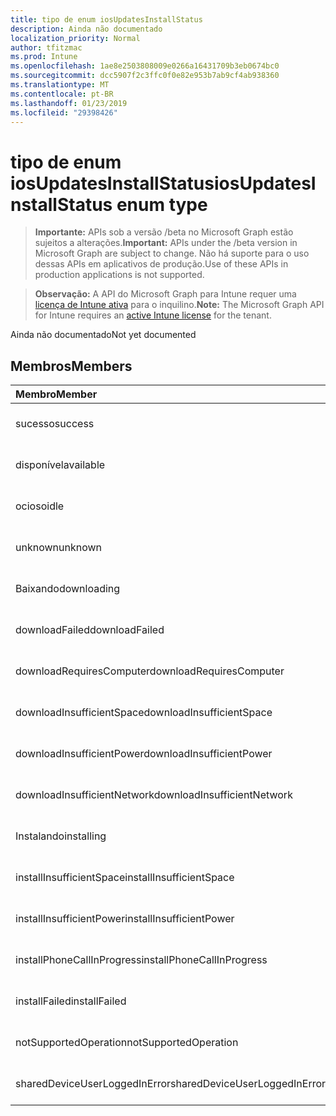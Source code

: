 ```yaml
---
title: tipo de enum iosUpdatesInstallStatus
description: Ainda não documentado
localization_priority: Normal
author: tfitzmac
ms.prod: Intune
ms.openlocfilehash: 1ae8e2503808009e0266a16431709b3eb0674bc0
ms.sourcegitcommit: dcc5907f2c3ffc0f0e82e953b7ab9cf4ab938360
ms.translationtype: MT
ms.contentlocale: pt-BR
ms.lasthandoff: 01/23/2019
ms.locfileid: "29398426"
---
```

# <a name="iosupdatesinstallstatus-enum-type"></a><span data-ttu-id="04205-103">tipo de enum iosUpdatesInstallStatus</span><span class="sxs-lookup"><span data-stu-id="04205-103">iosUpdatesInstallStatus enum type</span></span>

> <span data-ttu-id="04205-104">**Importante:** APIs sob a versão /beta no Microsoft Graph estão sujeitos a alterações.</span><span class="sxs-lookup"><span data-stu-id="04205-104">**Important:** APIs under the /beta version in Microsoft Graph are subject to change.</span></span> <span data-ttu-id="04205-105">Não há suporte para o uso dessas APIs em aplicativos de produção.</span><span class="sxs-lookup"><span data-stu-id="04205-105">Use of these APIs in production applications is not supported.</span></span>

> <span data-ttu-id="04205-106">**Observação:** A API do Microsoft Graph para Intune requer uma [licença de Intune ativa](https://go.microsoft.com/fwlink/?linkid=839381) para o inquilino.</span><span class="sxs-lookup"><span data-stu-id="04205-106">**Note:** The Microsoft Graph API for Intune requires an [active Intune license](https://go.microsoft.com/fwlink/?linkid=839381) for the tenant.</span></span>

<span data-ttu-id="04205-107">Ainda não documentado</span><span class="sxs-lookup"><span data-stu-id="04205-107">Not yet documented</span></span>

## <a name="members"></a><span data-ttu-id="04205-108">Membros</span><span class="sxs-lookup"><span data-stu-id="04205-108">Members</span></span>
|<span data-ttu-id="04205-109">Membro</span><span class="sxs-lookup"><span data-stu-id="04205-109">Member</span></span>|<span data-ttu-id="04205-110">Valor</span><span class="sxs-lookup"><span data-stu-id="04205-110">Value</span></span>|<span data-ttu-id="04205-111">Descrição</span><span class="sxs-lookup"><span data-stu-id="04205-111">Description</span></span>|
|:---|:---|:---|
|<span data-ttu-id="04205-112">sucesso</span><span class="sxs-lookup"><span data-stu-id="04205-112">success</span></span>|<span data-ttu-id="04205-113">0</span><span class="sxs-lookup"><span data-stu-id="04205-113">0</span></span>|<span data-ttu-id="04205-114">Ainda não documentado</span><span class="sxs-lookup"><span data-stu-id="04205-114">Not yet documented</span></span>|
|<span data-ttu-id="04205-115">disponível</span><span class="sxs-lookup"><span data-stu-id="04205-115">available</span></span>|<span data-ttu-id="04205-116">1</span><span class="sxs-lookup"><span data-stu-id="04205-116">1</span></span>|<span data-ttu-id="04205-117">Ainda não documentado</span><span class="sxs-lookup"><span data-stu-id="04205-117">Not yet documented</span></span>|
|<span data-ttu-id="04205-118">ocioso</span><span class="sxs-lookup"><span data-stu-id="04205-118">idle</span></span>|<span data-ttu-id="04205-119">2</span><span class="sxs-lookup"><span data-stu-id="04205-119">2</span></span>|<span data-ttu-id="04205-120">Ainda não documentado</span><span class="sxs-lookup"><span data-stu-id="04205-120">Not yet documented</span></span>|
|<span data-ttu-id="04205-121">unknown</span><span class="sxs-lookup"><span data-stu-id="04205-121">unknown</span></span>|<span data-ttu-id="04205-122">3</span><span class="sxs-lookup"><span data-stu-id="04205-122">3</span></span>|<span data-ttu-id="04205-123">Ainda não documentado</span><span class="sxs-lookup"><span data-stu-id="04205-123">Not yet documented</span></span>|
|<span data-ttu-id="04205-124">Baixando</span><span class="sxs-lookup"><span data-stu-id="04205-124">downloading</span></span>|<span data-ttu-id="04205-125">-2016330712</span><span class="sxs-lookup"><span data-stu-id="04205-125">-2016330712</span></span>|<span data-ttu-id="04205-126">Ainda não documentado</span><span class="sxs-lookup"><span data-stu-id="04205-126">Not yet documented</span></span>|
|<span data-ttu-id="04205-127">downloadFailed</span><span class="sxs-lookup"><span data-stu-id="04205-127">downloadFailed</span></span>|<span data-ttu-id="04205-128">-2016330711</span><span class="sxs-lookup"><span data-stu-id="04205-128">-2016330711</span></span>|<span data-ttu-id="04205-129">Ainda não documentado</span><span class="sxs-lookup"><span data-stu-id="04205-129">Not yet documented</span></span>|
|<span data-ttu-id="04205-130">downloadRequiresComputer</span><span class="sxs-lookup"><span data-stu-id="04205-130">downloadRequiresComputer</span></span>|<span data-ttu-id="04205-131">-2016330710</span><span class="sxs-lookup"><span data-stu-id="04205-131">-2016330710</span></span>|<span data-ttu-id="04205-132">Ainda não documentado</span><span class="sxs-lookup"><span data-stu-id="04205-132">Not yet documented</span></span>|
|<span data-ttu-id="04205-133">downloadInsufficientSpace</span><span class="sxs-lookup"><span data-stu-id="04205-133">downloadInsufficientSpace</span></span>|<span data-ttu-id="04205-134">-2016330709</span><span class="sxs-lookup"><span data-stu-id="04205-134">-2016330709</span></span>|<span data-ttu-id="04205-135">Ainda não documentado</span><span class="sxs-lookup"><span data-stu-id="04205-135">Not yet documented</span></span>|
|<span data-ttu-id="04205-136">downloadInsufficientPower</span><span class="sxs-lookup"><span data-stu-id="04205-136">downloadInsufficientPower</span></span>|<span data-ttu-id="04205-137">-2016330708</span><span class="sxs-lookup"><span data-stu-id="04205-137">-2016330708</span></span>|<span data-ttu-id="04205-138">Ainda não documentado</span><span class="sxs-lookup"><span data-stu-id="04205-138">Not yet documented</span></span>|
|<span data-ttu-id="04205-139">downloadInsufficientNetwork</span><span class="sxs-lookup"><span data-stu-id="04205-139">downloadInsufficientNetwork</span></span>|<span data-ttu-id="04205-140">-2016330707</span><span class="sxs-lookup"><span data-stu-id="04205-140">-2016330707</span></span>|<span data-ttu-id="04205-141">Ainda não documentado</span><span class="sxs-lookup"><span data-stu-id="04205-141">Not yet documented</span></span>|
|<span data-ttu-id="04205-142">Instalando</span><span class="sxs-lookup"><span data-stu-id="04205-142">installing</span></span>|<span data-ttu-id="04205-143">-2016330706</span><span class="sxs-lookup"><span data-stu-id="04205-143">-2016330706</span></span>|<span data-ttu-id="04205-144">Ainda não documentado</span><span class="sxs-lookup"><span data-stu-id="04205-144">Not yet documented</span></span>|
|<span data-ttu-id="04205-145">installInsufficientSpace</span><span class="sxs-lookup"><span data-stu-id="04205-145">installInsufficientSpace</span></span>|<span data-ttu-id="04205-146">-2016330705</span><span class="sxs-lookup"><span data-stu-id="04205-146">-2016330705</span></span>|<span data-ttu-id="04205-147">Ainda não documentado</span><span class="sxs-lookup"><span data-stu-id="04205-147">Not yet documented</span></span>|
|<span data-ttu-id="04205-148">installInsufficientPower</span><span class="sxs-lookup"><span data-stu-id="04205-148">installInsufficientPower</span></span>|<span data-ttu-id="04205-149">-2016330704</span><span class="sxs-lookup"><span data-stu-id="04205-149">-2016330704</span></span>|<span data-ttu-id="04205-150">Ainda não documentado</span><span class="sxs-lookup"><span data-stu-id="04205-150">Not yet documented</span></span>|
|<span data-ttu-id="04205-151">installPhoneCallInProgress</span><span class="sxs-lookup"><span data-stu-id="04205-151">installPhoneCallInProgress</span></span>|<span data-ttu-id="04205-152">-2016330703</span><span class="sxs-lookup"><span data-stu-id="04205-152">-2016330703</span></span>|<span data-ttu-id="04205-153">Ainda não documentado</span><span class="sxs-lookup"><span data-stu-id="04205-153">Not yet documented</span></span>|
|<span data-ttu-id="04205-154">installFailed</span><span class="sxs-lookup"><span data-stu-id="04205-154">installFailed</span></span>|<span data-ttu-id="04205-155">-2016330702</span><span class="sxs-lookup"><span data-stu-id="04205-155">-2016330702</span></span>|<span data-ttu-id="04205-156">Ainda não documentado</span><span class="sxs-lookup"><span data-stu-id="04205-156">Not yet documented</span></span>|
|<span data-ttu-id="04205-157">notSupportedOperation</span><span class="sxs-lookup"><span data-stu-id="04205-157">notSupportedOperation</span></span>|<span data-ttu-id="04205-158">-2016330701</span><span class="sxs-lookup"><span data-stu-id="04205-158">-2016330701</span></span>|<span data-ttu-id="04205-159">Ainda não documentado</span><span class="sxs-lookup"><span data-stu-id="04205-159">Not yet documented</span></span>|
|<span data-ttu-id="04205-160">sharedDeviceUserLoggedInError</span><span class="sxs-lookup"><span data-stu-id="04205-160">sharedDeviceUserLoggedInError</span></span>|<span data-ttu-id="04205-161">-2016330699</span><span class="sxs-lookup"><span data-stu-id="04205-161">-2016330699</span></span>|<span data-ttu-id="04205-162">Ainda não documentado</span><span class="sxs-lookup"><span data-stu-id="04205-162">Not yet documented</span></span>|




